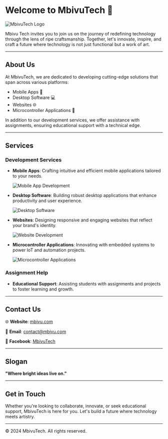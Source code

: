 # Welcome to MbivuTech 👋

![MbivuTech Logo](https://mbivu.com/wp-content/uploads/2024/02/cropped-Logo-png-180x180.png)

Mbivu Tech invites you to join us on the journey of redefining technology through the lens of ripe craftsmanship. Together, let's innovate, inspire, and craft a future where technology is not just functional but a work of art.

---

## About Us

At MbivuTech, we are dedicated to developing cutting-edge solutions that span across various platforms:

- Mobile Apps 📱
- Desktop Software 💻
- Websites 🌐
- Microcontroller Applications 🚀

In addition to our development services, we offer assistance with assignments, ensuring educational support with a technical edge.

---

## Services

### Development Services

- **Mobile Apps**: Crafting intuitive and efficient mobile applications tailored to your needs.
  
  ![Mobile App Development](images/mobile_app.png)

- **Desktop Software**: Building robust desktop applications that enhance productivity and user experience.
  
  ![Desktop Software](images/desktop_software.png)

- **Websites**: Designing responsive and engaging websites that reflect your brand's identity.
  
  ![Website Development](images/website.png)

- **Microcontroller Applications**: Innovating with embedded systems to power IoT and automation projects.
  
  ![Microcontroller Applications](images/microcontroller.png)

### Assignment Help

- **Educational Support**: Assisting students with assignments and projects to foster learning and growth.

---

## Contact Us

🌐 **Website**: [mbivu.com](https://mbivu.com)

📧 **Email**: contact@mbivu.com

📘 **Facebook**: [MbivuTech](https://facebook.com/mbivutech)

---

## Slogan

**"Where bright ideas live on."**

---

## Get in Touch

Whether you're looking to collaborate, innovate, or seek educational support, MbivuTech is here for you. Let's build a future where technology meets artistry.

---

© 2024 MbivuTech. All rights reserved.

